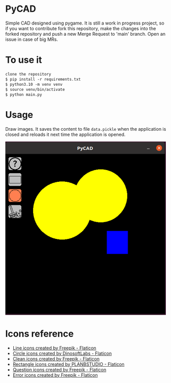 # PyCAD

Simple CAD designed using pygame. It is still a work in progress project, so if you want to contribute fork this repository, make the changes into the forked repository and push a new Merge Request to 'main' branch. Open an issue in case of big MRs.

# To use it
```
clone the repository
$ pip install -r requirements.txt
$ python3.10 -m venv venv
$ source venv/bin/activate
$ python main.py
```

# Usage
Draw images. It saves the content to file `data.pickle` when the application is closed and reloads it next time the application is opened.

![Alt text](image-1.png)

# Icons reference
 - <a href="https://www.flaticon.com/free-icons/line" title="line icons">Line icons created by Freepik - Flaticon</a>
 - <a href="https://www.flaticon.com/free-icons/circle" title="circle icons">Circle icons created by DinosoftLabs - Flaticon</a>
 - <a href="https://www.flaticon.com/free-icons/clean" title="clean icons">Clean icons created by Freepik - Flaticon</a>
 - <a href="https://www.flaticon.com/free-icons/rectangle" title="rectangle icons">Rectangle icons created by PLANBSTUDIO - Flaticon</a>
 - <a href="https://www.flaticon.com/free-icons/question" title="question icons">Question icons created by Freepik - Flaticon</a>
 - <a href="https://www.flaticon.com/free-icons/error" title="error icons">Error icons created by Freepik - Flaticon</a>